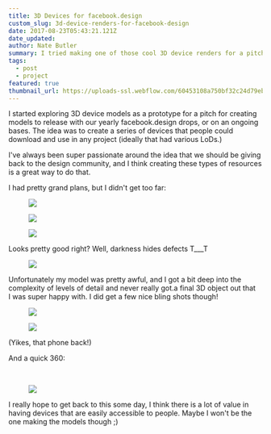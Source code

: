 ```yaml
---
title: 3D Devices for facebook.design
custom_slug: 3d-device-renders-for-facebook-design
date: 2017-08-23T05:43:21.121Z
date_updated:
author: Nate Butler
summary: I tried making one of those cool 3D device renders for a pitch. Didn't go quite as planned!
tags:
  - post
  - project
featured: true
thumbnail_url: https://uploads-ssl.webflow.com/60453108a750bf32c24d79eb/604bc4508d872f86d803efee_bling1.jpg
---
```


<p>I started exploring 3D&nbsp;device models as a prototype for a pitch for creating models to release with our yearly
  facebook.design drops, or on an ongoing bases. The idea was to create a series of devices that people could download
  and use in any project (ideally that had various LoDs.)&nbsp;</p>
<p>I've always been super passionate around the idea that we should be giving back to the design community, and I think
  creating these types of resources is a great way to do that.</p>
<p>I&nbsp;had pretty grand plans, but I didn't get too far:</p>
<figure class="w-richtext-figure-type-image w-richtext-align-fullwidth" style="max-width:1280px">
  <div><img src="https://uploads-ssl.webflow.com/60453108a750bf32c24d79eb/604bc3dc01822234ba2986fc_iphone7_0081.jpg"
      loading="lazy" width="auto" height="auto"></div>
</figure>
<figure class="w-richtext-figure-type-image w-richtext-align-fullwidth" style="max-width:1280px">
  <div><img src="https://uploads-ssl.webflow.com/60453108a750bf32c24d79eb/604bc3e5cc1ed15093aeda76_iphone7_0216.jpg"
      loading="lazy" width="auto" height="auto"></div>
</figure>
<figure class="w-richtext-figure-type-image w-richtext-align-fullwidth" style="max-width:1280px">
  <div><img src="https://uploads-ssl.webflow.com/60453108a750bf32c24d79eb/604bc3ef40c96d6a5959dd1d_iphone7_0129.jpg"
      loading="lazy" width="auto" height="auto"></div>
</figure>
<p>Looks pretty good right? Well, darkness hides defects T___T</p>
<figure class="w-richtext-figure-type-image w-richtext-align-fullwidth" style="max-width:1280px">
  <div><img src="https://uploads-ssl.webflow.com/60453108a750bf32c24d79eb/604bc414358c458d029eec0d_iphone7_0167.jpg"
      loading="lazy" width="auto" height="auto"></div>
</figure>
<p>Unfortunately my model was pretty awful, and I&nbsp;got a bit deep into the complexity of levels of detail and never
  really got.a final 3D&nbsp;object out that I&nbsp;was super happy with. I&nbsp;did get a few nice bling shots though!
</p>
<figure class="w-richtext-figure-type-image w-richtext-align-fullwidth" style="max-width:1920px">
  <div><img src="https://uploads-ssl.webflow.com/60453108a750bf32c24d79eb/604bc4508d872f86d803efee_bling1.jpg"
      loading="lazy" width="auto" height="auto"></div>
</figure>
<figure class="w-richtext-figure-type-image w-richtext-align-fullwidth" style="max-width:1920px">
  <div><img src="https://uploads-ssl.webflow.com/60453108a750bf32c24d79eb/604bc456d2261f6db98f5b9f_bling2.jpg"
      loading="lazy" width="auto" height="auto"></div>
</figure>
<p>(Yikes, that phone back!)</p>
<p>And a quick 360:</p>
<p>‍</p>
<figure class="w-richtext-figure-type-image w-richtext-align-fullwidth" style="max-width:600px">
  <div><img
      src="https://uploads-ssl.webflow.com/60453108a750bf32c24d79eb/604bc4944ff357069d907e21_ezgif-7-7fbf3646959d.gif"
      loading="lazy" width="auto" height="auto"></div>
</figure>
<p>I&nbsp;really hope to get back to this some day, I think there is a lot of value in having devices that are easily
  accessible to people. Maybe I&nbsp;won't be the one making the models though ;)</p>
